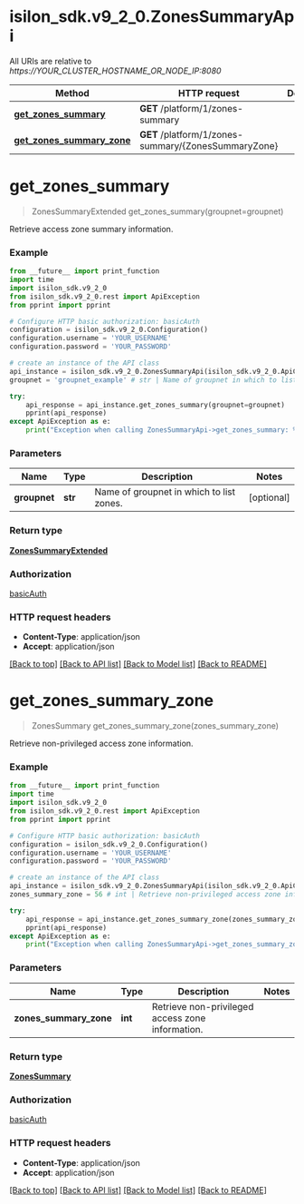 # isilon_sdk.v9_2_0.ZonesSummaryApi

All URIs are relative to *https://YOUR_CLUSTER_HOSTNAME_OR_NODE_IP:8080*

Method | HTTP request | Description
------------- | ------------- | -------------
[**get_zones_summary**](ZonesSummaryApi.md#get_zones_summary) | **GET** /platform/1/zones-summary | 
[**get_zones_summary_zone**](ZonesSummaryApi.md#get_zones_summary_zone) | **GET** /platform/1/zones-summary/{ZonesSummaryZone} | 


# **get_zones_summary**
> ZonesSummaryExtended get_zones_summary(groupnet=groupnet)



Retrieve access zone summary information.

### Example
```python
from __future__ import print_function
import time
import isilon_sdk.v9_2_0
from isilon_sdk.v9_2_0.rest import ApiException
from pprint import pprint

# Configure HTTP basic authorization: basicAuth
configuration = isilon_sdk.v9_2_0.Configuration()
configuration.username = 'YOUR_USERNAME'
configuration.password = 'YOUR_PASSWORD'

# create an instance of the API class
api_instance = isilon_sdk.v9_2_0.ZonesSummaryApi(isilon_sdk.v9_2_0.ApiClient(configuration))
groupnet = 'groupnet_example' # str | Name of groupnet in which to list zones. (optional)

try:
    api_response = api_instance.get_zones_summary(groupnet=groupnet)
    pprint(api_response)
except ApiException as e:
    print("Exception when calling ZonesSummaryApi->get_zones_summary: %s\n" % e)
```

### Parameters

Name | Type | Description  | Notes
------------- | ------------- | ------------- | -------------
 **groupnet** | **str**| Name of groupnet in which to list zones. | [optional] 

### Return type

[**ZonesSummaryExtended**](ZonesSummaryExtended.md)

### Authorization

[basicAuth](../README.md#basicAuth)

### HTTP request headers

 - **Content-Type**: application/json
 - **Accept**: application/json

[[Back to top]](#) [[Back to API list]](../README.md#documentation-for-api-endpoints) [[Back to Model list]](../README.md#documentation-for-models) [[Back to README]](../README.md)

# **get_zones_summary_zone**
> ZonesSummary get_zones_summary_zone(zones_summary_zone)



Retrieve non-privileged access zone information.

### Example
```python
from __future__ import print_function
import time
import isilon_sdk.v9_2_0
from isilon_sdk.v9_2_0.rest import ApiException
from pprint import pprint

# Configure HTTP basic authorization: basicAuth
configuration = isilon_sdk.v9_2_0.Configuration()
configuration.username = 'YOUR_USERNAME'
configuration.password = 'YOUR_PASSWORD'

# create an instance of the API class
api_instance = isilon_sdk.v9_2_0.ZonesSummaryApi(isilon_sdk.v9_2_0.ApiClient(configuration))
zones_summary_zone = 56 # int | Retrieve non-privileged access zone information.

try:
    api_response = api_instance.get_zones_summary_zone(zones_summary_zone)
    pprint(api_response)
except ApiException as e:
    print("Exception when calling ZonesSummaryApi->get_zones_summary_zone: %s\n" % e)
```

### Parameters

Name | Type | Description  | Notes
------------- | ------------- | ------------- | -------------
 **zones_summary_zone** | **int**| Retrieve non-privileged access zone information. | 

### Return type

[**ZonesSummary**](ZonesSummary.md)

### Authorization

[basicAuth](../README.md#basicAuth)

### HTTP request headers

 - **Content-Type**: application/json
 - **Accept**: application/json

[[Back to top]](#) [[Back to API list]](../README.md#documentation-for-api-endpoints) [[Back to Model list]](../README.md#documentation-for-models) [[Back to README]](../README.md)

